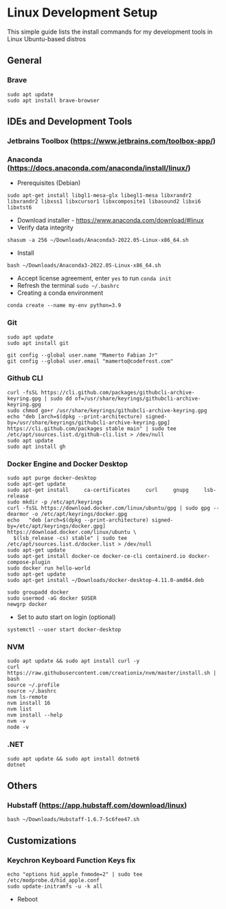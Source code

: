 # Linux Development Setup

This simple guide lists the install commands for my development tools in Linux Ubuntu-based distros


## General
### Brave
```
sudo apt update
sudo apt install brave-browser
```

## IDEs and Development Tools
### Jetbrains Toolbox (https://www.jetbrains.com/toolbox-app/)

### Anaconda (https://docs.anaconda.com/anaconda/install/linux/)
 - Prerequisites (Debian)
 ```
sudo apt-get install libgl1-mesa-glx libegl1-mesa libxrandr2 libxrandr2 libxss1 libxcursor1 libxcomposite1 libasound2 libxi6 libxtst6
```
 - Download installer - https://www.anaconda.com/download/#linux
 - Verify data integrity
 ```
 shasum -a 256 ~/Downloads/Anaconda3-2022.05-Linux-x86_64.sh 
 ```
 - Install
 ```
 bash ~/Downloads/Anaconda3-2022.05-Linux-x86_64.sh 
 ```
 - Accept license agreement, enter `yes` to run `conda init`
 - Refresh the terminal `sudo ~/.bashrc`
 - Creating a conda environment
 ```
 conda create --name my-env python=3.9
 ```

### Git
```
sudo apt update
sudo apt install git

git config --global user.name "Mamerto Fabian Jr"
git config --global user.email "mamerto@codefrost.com"
```

### Github CLI
```
curl -fsSL https://cli.github.com/packages/githubcli-archive-keyring.gpg | sudo dd of=/usr/share/keyrings/githubcli-archive-keyring.gpg
sudo chmod go+r /usr/share/keyrings/githubcli-archive-keyring.gpg
echo "deb [arch=$(dpkg --print-architecture) signed-by=/usr/share/keyrings/githubcli-archive-keyring.gpg] https://cli.github.com/packages stable main" | sudo tee /etc/apt/sources.list.d/github-cli.list > /dev/null
sudo apt update
sudo apt install gh
```

### Docker Engine and Docker Desktop
```
sudo apt purge docker-desktop
sudo apt-get update
sudo apt-get install     ca-certificates     curl     gnupg     lsb-release
sudo mkdir -p /etc/apt/keyrings
curl -fsSL https://download.docker.com/linux/ubuntu/gpg | sudo gpg --dearmor -o /etc/apt/keyrings/docker.gpg
echo   "deb [arch=$(dpkg --print-architecture) signed-by=/etc/apt/keyrings/docker.gpg] https://download.docker.com/linux/ubuntu \
  $(lsb_release -cs) stable" | sudo tee /etc/apt/sources.list.d/docker.list > /dev/null
sudo apt-get update
sudo apt-get install docker-ce docker-ce-cli containerd.io docker-compose-plugin
sudo docker run hello-world
sudo apt-get update
sudo apt-get install ~/Downloads/docker-desktop-4.11.0-amd64.deb 

sudo groupadd docker
sudo usermod -aG docker $USER
newgrp docker
```
 - Set to auto start on login (optional)
 ```
 systemctl --user start docker-desktop
 ```

### NVM
```
sudo apt update && sudo apt install curl -y
curl https://raw.githubusercontent.com/creationix/nvm/master/install.sh | bash 
source ~/.profile
source ~/.bashrc 
nvm ls-remote
nvm install 16
nvm list
nvm install --help
nvm -v
node -v
```

### .NET
```
sudo apt update && sudo apt install dotnet6
dotnet
```

## Others
### Hubstaff (https://app.hubstaff.com/download/linux)
```
bash ~/Downloads/Hubstaff-1.6.7-5c6fee47.sh 
```

## Customizations
### Keychron Keyboard Function Keys fix
```
echo "options hid_apple fnmode=2" | sudo tee /etc/modprobe.d/hid_apple.conf
sudo update-initramfs -u -k all
```
 - Reboot
